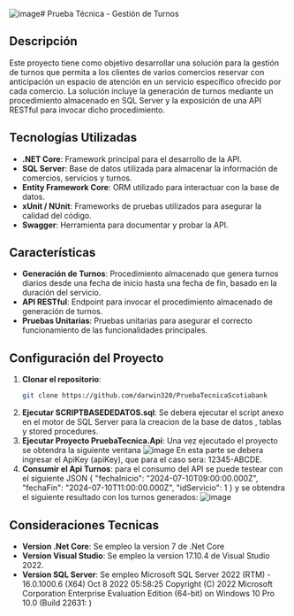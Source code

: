 ![image](https://github.com/darwin320/PruebaTecnicaScotiabank/assets/81993592/76d09906-78b3-4be4-9929-ae7d193c3394)# Prueba Técnica - Gestión de Turnos

## Descripción

Este proyecto tiene como objetivo desarrollar una solución para la gestión de turnos que permita a los clientes de varios comercios reservar con anticipación un espacio de atención en un servicio específico ofrecido por cada comercio. La solución incluye la generación de turnos mediante un procedimiento almacenado en SQL Server y la exposición de una API RESTful para invocar dicho procedimiento.

## Tecnologías Utilizadas

- **.NET Core**: Framework principal para el desarrollo de la API.
- **SQL Server**: Base de datos utilizada para almacenar la información de comercios, servicios y turnos.
- **Entity Framework Core**: ORM utilizado para interactuar con la base de datos.
- **xUnit / NUnit**: Frameworks de pruebas utilizados para asegurar la calidad del código.
- **Swagger**: Herramienta para documentar y probar la API.

## Características

- **Generación de Turnos**: Procedimiento almacenado que genera turnos diarios desde una fecha de inicio hasta una fecha de fin, basado en la duración del servicio.
- **API RESTful**: Endpoint para invocar el procedimiento almacenado de generación de turnos.
- **Pruebas Unitarias**: Pruebas unitarias para asegurar el correcto funcionamiento de las funcionalidades principales.

## Configuración del Proyecto

1. **Clonar el repositorio**:
   ```sh
   git clone https://github.com/darwin320/PruebaTecnicaScotiabank
2. **Ejecutar SCRIPTBASEDEDATOS.sql**:
   Se debera ejecutar el script anexo en el motor de SQL Server para la creacion de la base de datos , tablas y stored procedures.
3. **Ejecutar Proyecto PruebaTecnica.Api**:
Una vez ejecutado el proyecto se obtendra la siguiente ventana
![image](https://github.com/darwin320/PruebaTecnicaScotiabank/assets/81993592/1b52d7c5-94db-4eac-815b-c4bb26e55a61)
En esta parte se debera ingresar el ApiKey (apiKey), que para el caso sera: 12345-ABCDE.
4. **Consumir el Api Turnos**:
   para el consumo del API se puede testear con el siguiente JSON {
  "fechaInicio": "2024-07-10T09:00:00.000Z",
  "fechaFin": "2024-07-10T11:00:00.000Z",
  "idServicio": 1
}
y se obtendra el siguiente resultado con los turnos generados:
![image](https://github.com/darwin320/PruebaTecnicaScotiabank/assets/81993592/ec86e745-e6ae-438a-b1e1-84250c9637d8)

## Consideraciones Tecnicas
- **Version .Net Core**: Se empleo la version 7 de .Net Core
- **Version Visual Studio**: Se empleo la version 17.10.4 de Visual Studio 2022.
- **Version SQL Server**: Se empleo  Microsoft SQL Server 2022 (RTM) - 16.0.1000.6 (X64) 
	Oct  8 2022 05:58:25 
	Copyright (C) 2022 Microsoft Corporation
	Enterprise Evaluation Edition (64-bit) on Windows 10 Pro 10.0 <X64> (Build 22631: )
